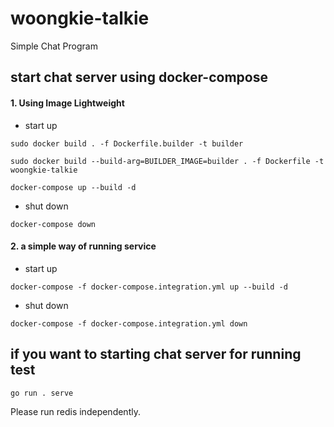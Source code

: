 # woongkie-talkie
Simple Chat Program

## start chat server using docker-compose
#### 1. Using Image Lightweight

- start up
```
sudo docker build . -f Dockerfile.builder -t builder

sudo docker build --build-arg=BUILDER_IMAGE=builder . -f Dockerfile -t woongkie-talkie

docker-compose up --build -d
```

- shut down
```
docker-compose down
```

#### 2. a simple way of running service
- start up
```
docker-compose -f docker-compose.integration.yml up --build -d
```

- shut down
```
docker-compose -f docker-compose.integration.yml down
```



## if you want to starting chat server for running test
```
go run . serve
```
Please run redis independently.